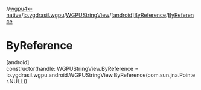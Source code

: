 //[wgpu4k-native](../../../../index.md)/[io.ygdrasil.wgpu](../../index.md)/[WGPUStringView](../index.md)/[[android]ByReference](index.md)/[ByReference](-by-reference.md)

# ByReference

[android]\
constructor(handle: WGPUStringView.ByReference = io.ygdrasil.wgpu.android.WGPUStringView.ByReference(com.sun.jna.Pointer.NULL))
